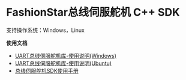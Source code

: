 # FashionStar总线伺服舵机 C++ SDK



支持操作系统：Windows，Linux

**使用文档**

* [UART总线伺服舵机库-使用说明(Windows)](doc/FashionStar总线伺服舵机库-使用说明(Windows).pdf)
* [UART总线伺服舵机库-使用说明(Ubuntu)](doc/FashionStar总线伺服舵机库-使用说明(Ubuntu).pdf)
* [总线伺服舵机SDK使用手册](doc/总线伺服舵机SDK使用手册.pdf)

